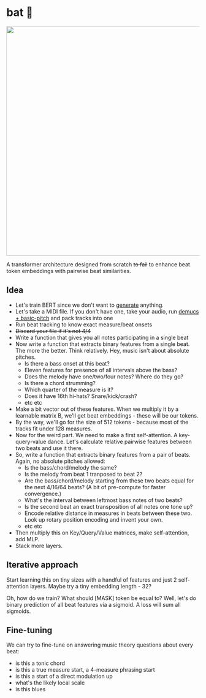 # bat 🦇

<img src="https://github.com/vpavlenko/bat/assets/1491908/37e7cbd5-034d-436b-a00c-2e807d88647b" width="600">

A transformer architecture designed from scratch ~~to fail~~ to enhance beat token embeddings with pairwise beat similarities.

## Idea

- Let's train BERT since we don't want to [generate](https://github.com/affige/genmusic_demo_list) anything.
- Let's take a MIDI file. If you don't have one, take your audio, run [demucs + basic-pitch](https://github.com/vpavlenko/study-music/blob/main/parts/transcription.md) and pack tracks into one
- Run beat tracking to know exact measure/beat onsets
- ~~Discard your file if it's not 4/4~~
- Write a function that gives you all notes participating in a single beat
- Now write a function that extracts binary features from a single beat. The more the better. Think relatively. Hey, music isn't about absolute pitches.
   - Is there a bass onset at this beat?
   - Eleven features for presence of all intervals above the bass?
   - Does the melody have one/two/four notes? Where do they go?
   - Is there a chord strumming?
   - Which quarter of the measure is it?
   - Does it have 16th hi-hats? Snare/kick/crash?
   - etc etc
- Make a bit vector out of these features. When we multiply it by a learnable matrix B, we'll get beat embeddings - these will be our tokens.
- By the way, we'll go for the size of 512 tokens - because most of the tracks fit under 128 measures.
- Now for the weird part. We need to make a first self-attention. A key-query-value dance. Let's calculate relative pairwise features between two beats and use it there.
- So, write a function that extracts binary features from a pair of beats. Again, no absolute pitches allowed:
   - Is the bass/chord/melody the same?
   - Is the melody from beat 1 tranposed to beat 2?
   - Are the bass/chord/melody starting from these two beats equal for the next 4/16/64 beats? (A bit of pre-compute for faster convergence.)
   - What's the interval between leftmost bass notes of two beats?
   - Is the second beat an exact transposition of all notes one tone up?
   - Encode relative distance in measures in beats between these two. Look up rotary position encoding and invent your own.
   - etc etc
- Then multiply this on Key/Query/Value matrices, make self-attention, add MLP.
- Stack more layers.

## Iterative approach

Start learning this on tiny sizes with a handful of features and just 2 self-attention layers. Maybe try a tiny embedding length - 32? 

Oh, how do we train? What should [MASK] token be equal to? Well, let's do binary prediction of all beat features via a sigmoid. A loss will sum all sigmoids.


## Fine-tuning

We can try to fine-tune on answering music theory questions about every beat:
- is this a tonic chord
- is this a true measure start, a 4-measure phrasing start
- is this a start of a direct modulation up
- what's the likely local scale
- is this blues

